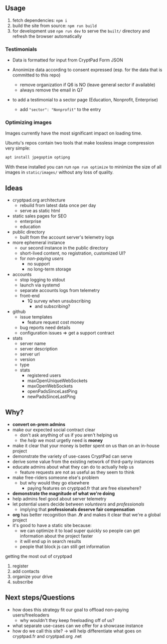 ﻿## Usage

1. fetch dependencies: `npm i`
2. build the site from source: `npm run build`
3. for development use `npm run dev` to serve the `built/` directory and refresh the browser automatically

### Testimonials

- Data is formatted for input from CryptPad Form JSON
- Anonimize data according to consent expressed (esp. for the data that is committed to this repo)
  - remove organization if Q6 is NO (leave general sector if available)
  - always remove the email in Q7 

- to add a testimonial to a sector page (Education, Nonprofit, Enterprise)
  - add `"sector": "Nonprofit"` to the entry

### Optimizing images

Images currently have the most significant impact on loading time.

Ubuntu's repos contain two tools that make lossless image compression very simple:

```bash
apt install jpegoptim optipng
```

With these installed you can run `npm run optimize` to minimize the size of all images in `static/images/` without any loss of quality.

## Ideas

* cryptpad.org architecture
  * rebuild from latest data once per day
  * serve as static html
* static sales pages for SEO
  * enterprise
  * education
* public directory
  * built from the account server's telemetry logs
* more ephemeral instance
  * our second instance in the public directory
  * short-lived content, no registration, customized UI?
  * for _non-paying users_
    * no support
    * no long-term storage
* accounts
  * stop logging to stdout
  * launch via systemd
  * separate accounts logs from telemetry
  * front-end
    * 1Q survey when unsubscribing
      * and subscribing?
* github
  * issue templates
    * feature request cost money
  * bug reports need details
  * configuration issues => get a support contract
* stats
  * server name
  * server description
  * server url
  * version
  * type
  * stats
    * registered users
    * maxOpenUniqueWebSockets
    * maxOpenWebSockets
    * openPadsSinceLastPing
    * newPadsSinceLastPing

## Why?

* **convert on-prem admins**
* make our expected social contract clear
  * don't ask anything of us if you aren't helping us
  * the _help_ we most urgetly need is **money**
* make it clear that your money is better spent on us than on an in-house project
* demonstrate the variety of use-cases CryptPad can serve
* derive some value from the existing network of third-party instances
* educate admins about what they can do to actually help us
  * feature requests are not as useful as they seem to think
* make free-riders someone else's problem
  * but why would they go elsewhere
    * paying features on cryptpad.fr that are free elsewhere?
* **demonstrate the magnitude of what we're doing**
* help admins feel good about server telemetry
* let potential users decide between _volunteers_ and _professionals_
  * implying that **professionals deserve fair compensation**
* **org** has better recognition than **.fr** and makes it clear that we're a global project
* it's good to have a static site because:
  * we can optimize it to load super quickly so people can get information about the project faster
  * it will end up in search results
  * people that block js can still get information
  

getting the most out of cryptpad

1. register
2. add contacts
3. organize your drive
4. subscribe
  


## Next steps/Questions

* how does this strategy fit our goal to offload non-paying users/freeloaders
  * why wouldn't they keep freeloading off of us?
* what separate use-cases can we offer for a showcase instance
* how do we call this site? -> will help differentiate what goes on cryptpad.fr and cryptpad.org .net


